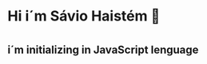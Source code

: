 ### <h1> Hi i´m Sávio Haistém 🦄 <h1>
  <h2> i´m initializing in JavaScript lenguage <h2>

<img src=''><img>
<!--
**SavioHaistem/SavioHaistem** is a ✨ _special_ ✨ repository because its `README.md` (this file) appears on your GitHub profile.

Here are some ideas to get you started:

- 🔭 I’m currently working on ...
- 🌱 I’m currently learning ...
- 👯 I’m looking to collaborate on ...
- 🤔 I’m looking for help with ...
- 💬 Ask me about ...
- 📫 How to reach me: ...
- 😄 Pronouns: ...
- ⚡ Fun fact: ...
-->
